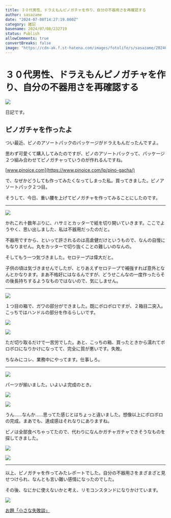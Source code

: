```yaml
---
title: ３０代男性、ドラえもんピノガチャを作り、自分の不器用さを再確認する
author: sasazame
date: "2024-07-08T14:27:19.000Z"
category: 雑記
basename: 2024/07/08/232719
status: Publish
allowComments: true
convertBreaks: false
image: "https://cdn-ak.f.st-hatena.com/images/fotolife/s/sasazame/20240708/20240708205258.png"
---
```

# ３０代男性、ドラえもんピノガチャを作り、自分の不器用さを再確認する

![](https://cdn-ak.f.st-hatena.com/images/fotolife/s/sasazame/20240708/20240708205258.png)

日記です。

<!-- Extended Body -->

## ピノガチャを作ったよ

つい最近、ピノのアソートパックのパッケージがドラえもんだったんですよ。

思わず可愛くて購入してみたのですが、ピノのアソートパックって、パッケージ２つ組み合わせてピノガチャっていうのが作れるんですね。

[www.pinoice.com](https://www.pinoice.com/lp/pino-gacha/)

で、なぜかどうしても作ってみたくなってしまった私。買ってきました。ピノアソートパック２つ目。

そうして、今日、重い腰を上げてピノガチャを作ってみることにしたのです。

* * *

![](https://cdn-ak.f.st-hatena.com/images/fotolife/s/sasazame/20240708/20240708230110.jpg)

かれこれ十数年ぶりに、ハサミとカッターで紙を切り開いていきます。ここでようやく、思い出しました、私は不器用だったのだと。

不器用ですから、といって許されるのは高倉健だけというもので、なんの自慢にもなりません。丸をカッターで切り抜くことの難しいのなんの。

そしてもう一つ気づきました。セロテープは偉大だと。

子供の頃は気づきませんでしたが、とりあえずセロテープで補強すれば意外となんとかなります。まあ不格好にはなるんですが、どうせこんなの一度作ったらその後長持ちするようなものではないので、気にしません。

* * *

![](https://cdn-ak.f.st-hatena.com/images/fotolife/s/sasazame/20240708/20240708231553.jpg)

１つ目の箱で、ガワの部分ができました。既にボロボロですが、２箱目二突入。こっちではハンドルの部分を作るらしいです。

![](https://cdn-ak.f.st-hatena.com/images/fotolife/s/sasazame/20240708/20240708231634.jpg)

![](https://cdn-ak.f.st-hatena.com/images/fotolife/s/sasazame/20240708/20240708231645.jpg)

ただ切り取るだけで一苦労でした。あと、こっちの箱、買ったときから濡れてボロボロになりかけになってて、完全に質が悪いです。失敗。

ちなみにコレ、業務中にやってます。仕事しろ。

* * *

![](https://cdn-ak.f.st-hatena.com/images/fotolife/s/sasazame/20240708/20240708231811.jpg)

パーツが揃いました。いよいよ完成のとき。

![](https://cdn-ak.f.st-hatena.com/images/fotolife/s/sasazame/20240708/20240708231851.jpg)

![](https://cdn-ak.f.st-hatena.com/images/fotolife/s/sasazame/20240708/20240708231852.jpg)

うん……なんか……思ってた感じとはちょっと違いました。想像以上にボロボロの完成。まあでも、達成感はそれなりにありますね。

ピノは全部食べちゃってたので、代わりになんかガチャガチャできそうなものを探してきました。

![](https://cdn-ak.f.st-hatena.com/images/fotolife/s/sasazame/20240708/20240708231956.jpg)

![](https://cdn-ak.f.st-hatena.com/images/fotolife/s/sasazame/20240708/20240708231958.jpg)

* * *

以上、ピノガチャを作ってみたレポートでした。自分の不器用さをまざまざと見せつけられ、なんとも言い難い感情になったのでした。

その後、なにかに使えないかと考え、リモコンスタンドになりかけています。

![](https://cdn-ak.f.st-hatena.com/images/fotolife/s/sasazame/20240708/20240708232214.jpg)

[お題「小さな失敗談」](https://blog.hatena.ne.jp/-/odai/6801883189120486494)